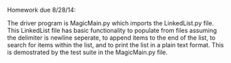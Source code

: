 Homework due 8/28/14:

The driver program is MagicMain.py which imports the LinkedList.py file. This LinkedList file has basic functionality to populate from files assuming the delimiter is newline seperate, to append items to the end of the list, to search for items within the list, and to print the list in a plain text format. This is demostrated by the test suite in the 
MagicMain.py file.